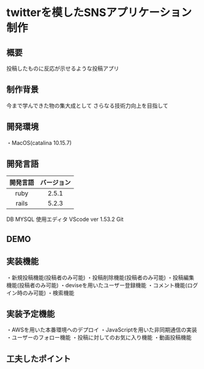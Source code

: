 # twitterを模したSNSアプリケーション制作

## 概要
投稿したものに反応が示せるような投稿アプリ
## 制作背景
今まで学んできた物の集大成として
さらなる技術力向上を目指して

## 開発環境
・MacOS(catalina 10.15.7)
## 開発言語
| 開発言語 | バージョン  |
|:-------:|:---------:|
| ruby    | 2.5.1     |
| rails   | 5.2.3     |

DB MYSQL
使用エディタ VScode ver 1.53.2
Git

## DEMO

## 実装機能
・新規投稿機能(投稿者のみ可能)
・投稿削除機能(投稿者のみ可能)
・投稿編集機能(投稿者のみ可能)
・deviseを用いたユーザー登録機能
・コメント機能(ログイン時のみ可能)
・検索機能

## 実装予定機能
・AWSを用いた本番環境へのデプロイ
・JavaScriptを用いた非同期通信の実装
・ユーザーのフォロー機能
・投稿に対してのお気に入り機能
・動画投稿機能

## 工夫したポイント
